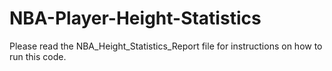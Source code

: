 # NBA-Player-Height-Statistics

Please read the NBA_Height_Statistics_Report file for instructions on how to run this code.
